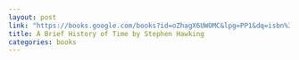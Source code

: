 ```yaml
---
layout: post
link: "https://books.google.com/books?id=oZhagX6UWOMC&lpg=PP1&dq=isbn%3A055389692X&pg=PP1#v=onepage&q&f=false"
title: A Brief History of Time by Stephen Hawking
categories: books
---
```

